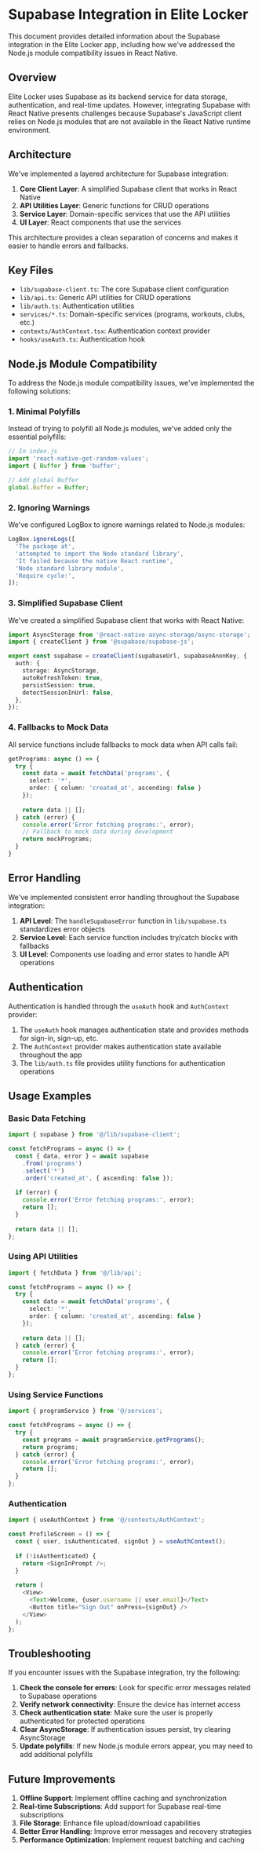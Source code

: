 # Supabase Integration in Elite Locker

This document provides detailed information about the Supabase integration in the Elite Locker app, including how we've addressed the Node.js module compatibility issues in React Native.

## Overview

Elite Locker uses Supabase as its backend service for data storage, authentication, and real-time updates. However, integrating Supabase with React Native presents challenges because Supabase's JavaScript client relies on Node.js modules that are not available in the React Native runtime environment.

## Architecture

We've implemented a layered architecture for Supabase integration:

1. **Core Client Layer**: A simplified Supabase client that works in React Native
2. **API Utilities Layer**: Generic functions for CRUD operations
3. **Service Layer**: Domain-specific services that use the API utilities
4. **UI Layer**: React components that use the services

This architecture provides a clean separation of concerns and makes it easier to handle errors and fallbacks.

## Key Files

- `lib/supabase-client.ts`: The core Supabase client configuration
- `lib/api.ts`: Generic API utilities for CRUD operations
- `lib/auth.ts`: Authentication utilities
- `services/*.ts`: Domain-specific services (programs, workouts, clubs, etc.)
- `contexts/AuthContext.tsx`: Authentication context provider
- `hooks/useAuth.ts`: Authentication hook

## Node.js Module Compatibility

To address the Node.js module compatibility issues, we've implemented the following solutions:

### 1. Minimal Polyfills

Instead of trying to polyfill all Node.js modules, we've added only the essential polyfills:

```javascript
// In index.js
import 'react-native-get-random-values';
import { Buffer } from 'buffer';

// Add global Buffer
global.Buffer = Buffer;
```

### 2. Ignoring Warnings

We've configured LogBox to ignore warnings related to Node.js modules:

```javascript
LogBox.ignoreLogs([
  'The package at',
  'attempted to import the Node standard library',
  'It failed because the native React runtime',
  'Node standard library module',
  'Require cycle:',
]);
```

### 3. Simplified Supabase Client

We've created a simplified Supabase client that works with React Native:

```typescript
import AsyncStorage from '@react-native-async-storage/async-storage';
import { createClient } from '@supabase/supabase-js';

export const supabase = createClient(supabaseUrl, supabaseAnonKey, {
  auth: {
    storage: AsyncStorage,
    autoRefreshToken: true,
    persistSession: true,
    detectSessionInUrl: false,
  },
});
```

### 4. Fallbacks to Mock Data

All service functions include fallbacks to mock data when API calls fail:

```typescript
getPrograms: async () => {
  try {
    const data = await fetchData('programs', {
      select: '*',
      order: { column: 'created_at', ascending: false }
    });
    
    return data || [];
  } catch (error) {
    console.error('Error fetching programs:', error);
    // Fallback to mock data during development
    return mockPrograms;
  }
}
```

## Error Handling

We've implemented consistent error handling throughout the Supabase integration:

1. **API Level**: The `handleSupabaseError` function in `lib/supabase.ts` standardizes error objects
2. **Service Level**: Each service function includes try/catch blocks with fallbacks
3. **UI Level**: Components use loading and error states to handle API operations

## Authentication

Authentication is handled through the `useAuth` hook and `AuthContext` provider:

1. The `useAuth` hook manages authentication state and provides methods for sign-in, sign-up, etc.
2. The `AuthContext` provider makes authentication state available throughout the app
3. The `lib/auth.ts` file provides utility functions for authentication operations

## Usage Examples

### Basic Data Fetching

```typescript
import { supabase } from '@/lib/supabase-client';

const fetchPrograms = async () => {
  const { data, error } = await supabase
    .from('programs')
    .select('*')
    .order('created_at', { ascending: false });
    
  if (error) {
    console.error('Error fetching programs:', error);
    return [];
  }
  
  return data || [];
};
```

### Using API Utilities

```typescript
import { fetchData } from '@/lib/api';

const fetchPrograms = async () => {
  try {
    const data = await fetchData('programs', {
      select: '*',
      order: { column: 'created_at', ascending: false }
    });
    
    return data || [];
  } catch (error) {
    console.error('Error fetching programs:', error);
    return [];
  }
};
```

### Using Service Functions

```typescript
import { programService } from '@/services';

const fetchPrograms = async () => {
  try {
    const programs = await programService.getPrograms();
    return programs;
  } catch (error) {
    console.error('Error fetching programs:', error);
    return [];
  }
};
```

### Authentication

```typescript
import { useAuthContext } from '@/contexts/AuthContext';

const ProfileScreen = () => {
  const { user, isAuthenticated, signOut } = useAuthContext();
  
  if (!isAuthenticated) {
    return <SignInPrompt />;
  }
  
  return (
    <View>
      <Text>Welcome, {user.username || user.email}</Text>
      <Button title="Sign Out" onPress={signOut} />
    </View>
  );
};
```

## Troubleshooting

If you encounter issues with the Supabase integration, try the following:

1. **Check the console for errors**: Look for specific error messages related to Supabase operations
2. **Verify network connectivity**: Ensure the device has internet access
3. **Check authentication state**: Make sure the user is properly authenticated for protected operations
4. **Clear AsyncStorage**: If authentication issues persist, try clearing AsyncStorage
5. **Update polyfills**: If new Node.js module errors appear, you may need to add additional polyfills

## Future Improvements

1. **Offline Support**: Implement offline caching and synchronization
2. **Real-time Subscriptions**: Add support for Supabase real-time subscriptions
3. **File Storage**: Enhance file upload/download capabilities
4. **Better Error Handling**: Improve error messages and recovery strategies
5. **Performance Optimization**: Implement request batching and caching
